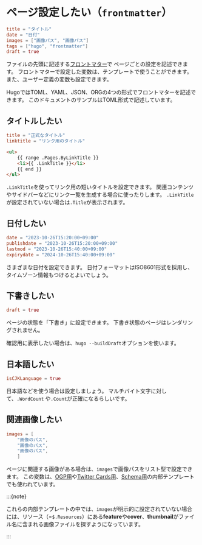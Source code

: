 # ページ設定したい（``frontmatter``）

```toml
title = "タイトル"
date = "日付"
images = ["画像パス", "画像パス"]
tags = ["hugo", "frontmatter"]
draft = true
```

ファイルの先頭に記述する[フロントマター](https://gohugo.io/content-management/front-matter/)で
ページごとの設定を記述できます。
フロントマターで設定した変数は、テンプレートで使うことができます。
また、ユーザー定義の変数も設定できます。

HugoではTOML、YAML、JSON、ORGの4つの形式でフロントマターを記述できます。
このドキュメントのサンプルはTOML形式で記述しています。

## タイトルしたい

```toml
title = "正式なタイトル"
linktitle = "リンク用のタイトル"
```

```html
<ul>
    {{ range .Pages.ByLinkTitle }}
    <li>{{ .LinkTitle }}</li>
    {{ end }}
</ul>
```

``.LinkTitle``を使ってリンク用の短いタイトルを設定できます。
関連コンテンツやサイドバーなどにリンク一覧を生成する場合に使ったりします。
``.LinkTitle``が設定されていない場合は``.Title``が表示されます。

## 日付したい

```toml
date = "2023-10-26T15:20:00+09:00"
publishdate = "2023-10-26T15:20:00+09:00"
lastmod = "2023-10-26T15:40:00+09:00"
expirydate = "2024-10-26T15:40:00+09:00"
```

さまざまな日付を設定できます。
日付フォーマットはISO8601形式を採用し、タイムゾーン情報もつけるとよいでしょう。

## 下書きしたい

```toml
draft = true
```

ページの状態を「下書き」に設定できます。
下書き状態のページはレンダリングされません。

確認用に表示したい場合は、``hugo --buildDraft``オプションを使います。

## 日本語したい

```toml
isCJKLanguage = true
```

日本語などを使う場合は設定しましょう。
マルチバイト文字に対して、``.WordCount`` や``.Count``が正確になるらしいです。

## 関連画像したい

```toml
images = [
    "画像のパス",
    "画像のパス",
    "画像のパス",
    ]
```

ページに関連する画像がある場合は、``images``で画像パスをリスト型で設定できます。
この変数は、[OGP用](https://github.com/gohugoio/hugo/blob/master/tpl/tplimpl/embedded/templates/opengraph.html)や[Twitter Cards用](https://github.com/gohugoio/hugo/blob/master/tpl/tplimpl/embedded/templates/twitter_cards.html)、[Schema用](https://github.com/gohugoio/hugo/blob/master/tpl/tplimpl/embedded/templates/schema.html)の内部テンプレートでも使われています。

:::{note}

これらの内部テンプレートの中では、``images``が明示的に設定されていない場合には、リソース（=``$.Resources``）にある**feature**や**cover**、**thumbnail**がファイル名に含まれる画像ファイルを探すようになっています。

:::
